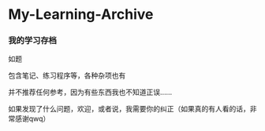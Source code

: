 # My-Learning-Archive
### 我的学习存档
如题

包含笔记、练习程序等，各种杂项也有

并不推荐任何参考，因为有些东西我也不知道正误……

如果发现了什么问题，欢迎，或者说，我需要你的纠正（如果真的有人看的话，非常感谢qwq）
